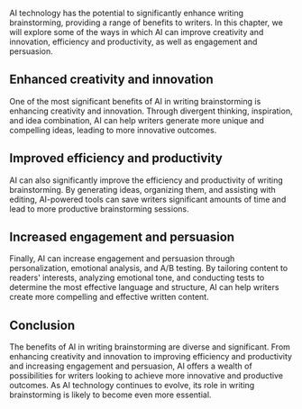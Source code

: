 
AI technology has the potential to significantly enhance writing brainstorming, providing a range of benefits to writers. In this chapter, we will explore some of the ways in which AI can improve creativity and innovation, efficiency and productivity, as well as engagement and persuasion.

Enhanced creativity and innovation
----------------------------------

One of the most significant benefits of AI in writing brainstorming is enhancing creativity and innovation. Through divergent thinking, inspiration, and idea combination, AI can help writers generate more unique and compelling ideas, leading to more innovative outcomes.

Improved efficiency and productivity
------------------------------------

AI can also significantly improve the efficiency and productivity of writing brainstorming. By generating ideas, organizing them, and assisting with editing, AI-powered tools can save writers significant amounts of time and lead to more productive brainstorming sessions.

Increased engagement and persuasion
-----------------------------------

Finally, AI can increase engagement and persuasion through personalization, emotional analysis, and A/B testing. By tailoring content to readers' interests, analyzing emotional tone, and conducting tests to determine the most effective language and structure, AI can help writers create more compelling and effective written content.

Conclusion
----------

The benefits of AI in writing brainstorming are diverse and significant. From enhancing creativity and innovation to improving efficiency and productivity and increasing engagement and persuasion, AI offers a wealth of possibilities for writers looking to achieve more innovative and productive outcomes. As AI technology continues to evolve, its role in writing brainstorming is likely to become even more essential.
